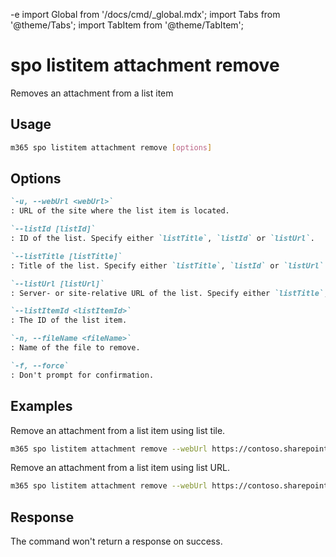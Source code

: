 -e <!-- DISCLAIMER: All secrets, passwords, and sensitive values in this document are examples only and not real credentials. -->
import Global from '/docs/cmd/_global.mdx';
import Tabs from '@theme/Tabs';
import TabItem from '@theme/TabItem';

# spo listitem attachment remove

Removes an attachment from a list item

## Usage

```sh
m365 spo listitem attachment remove [options]
```

## Options

```md definition-list
`-u, --webUrl <webUrl>`
: URL of the site where the list item is located.

`--listId [listId]`
: ID of the list. Specify either `listTitle`, `listId` or `listUrl`.

`--listTitle [listTitle]`
: Title of the list. Specify either `listTitle`, `listId` or `listUrl`.

`--listUrl [listUrl]`
: Server- or site-relative URL of the list. Specify either `listTitle`, `listId` or `listUrl`.

`--listItemId <listItemId>`
: The ID of the list item.

`-n, --fileName <fileName>`
: Name of the file to remove.

`-f, --force`
: Don't prompt for confirmation.
```

<Global />

## Examples

Remove an attachment from a list item using list tile.

```sh
m365 spo listitem attachment remove --webUrl https://contoso.sharepoint.com/sites/project-x --listTitle "Demo List" --listItemId 147 --fileName "File1.jpg"
```

Remove an attachment from a list item using list URL.

```sh
m365 spo listitem attachment remove --webUrl https://contoso.sharepoint.com/sites/project-x --listUrl "/sites/project-x/Lists/DemoList" --listItemId 147 --fileName "File1.jpg"
```

## Response

The command won't return a response on success.
